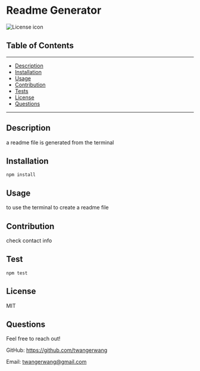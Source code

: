 # Readme Generator
![License icon](https://img.shields.io/badge/License-MIT-green)
## Table of Contents
---
* [Description](#description)
* [Installation](#installation)
* [Usage](#usage)
* [Contribution](#contribution)
* [Tests](#test)
* [License](#license)
* [Questions](#questions)
---
## Description  
a readme file is generated from the terminal

## Installation
```
npm install
```

## Usage
to use the terminal to create a readme file

## Contribution
check contact info

## Test
```
npm test
```

## License
MIT

## Questions

Feel free to reach out!

GitHub: https://github.com/twangerwang

Email: twangerwang@gmail.com
